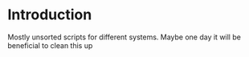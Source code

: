 # Introduction
Mostly unsorted scripts for different systems. Maybe one day it will be beneficial to clean this up

